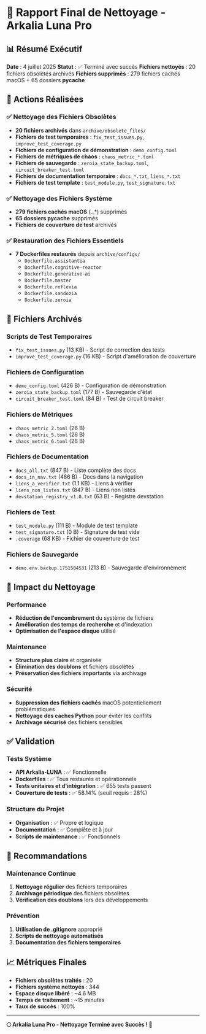 # 🧹 Rapport Final de Nettoyage - Arkalia Luna Pro

## 📊 Résumé Exécutif

**Date** : 4 juillet 2025
**Statut** : ✅ Terminé avec succès
**Fichiers nettoyés** : 20 fichiers obsolètes archivés
**Fichiers supprimés** : 279 fichiers cachés macOS + 65 dossiers __pycache__

## 🔧 Actions Réalisées

### ✅ **Nettoyage des Fichiers Obsolètes**
- **20 fichiers archivés** dans `archive/obsolete_files/`
- **Fichiers de test temporaires** : `fix_test_issues.py`, `improve_test_coverage.py`
- **Fichiers de configuration de démonstration** : `demo_config.toml`
- **Fichiers de métriques de chaos** : `chaos_metric_*.toml`
- **Fichiers de sauvegarde** : `zeroia_state_backup.toml`, `circuit_breaker_test.toml`
- **Fichiers de documentation temporaire** : `docs_*.txt`, `liens_*.txt`
- **Fichiers de test template** : `test_module.py`, `test_signature.txt`

### ✅ **Nettoyage des Fichiers Système**
- **279 fichiers cachés macOS** (._*) supprimés
- **65 dossiers __pycache__** supprimés
- **Fichiers de couverture de test** archivés

### ✅ **Restauration des Fichiers Essentiels**
- **7 Dockerfiles restaurés** depuis `archive/configs/`
  - `Dockerfile.assistantia`
  - `Dockerfile.cognitive-reactor`
  - `Dockerfile.generative-ai`
  - `Dockerfile.master`
  - `Dockerfile.reflexia`
  - `Dockerfile.sandozia`
  - `Dockerfile.zeroia`

## 📁 Fichiers Archivés

### **Scripts de Test Temporaires**
- `fix_test_issues.py` (13 KB) - Script de correction des tests
- `improve_test_coverage.py` (16 KB) - Script d'amélioration de couverture

### **Fichiers de Configuration**
- `demo_config.toml` (426 B) - Configuration de démonstration
- `zeroia_state_backup.toml` (177 B) - Sauvegarde d'état
- `circuit_breaker_test.toml` (84 B) - Test de circuit breaker

### **Fichiers de Métriques**
- `chaos_metric_2.toml` (26 B)
- `chaos_metric_5.toml` (26 B)
- `chaos_metric_6.toml` (26 B)

### **Fichiers de Documentation**
- `docs_all.txt` (847 B) - Liste complète des docs
- `docs_in_nav.txt` (486 B) - Docs dans la navigation
- `liens_a_verifier.txt` (1.1 KB) - Liens à vérifier
- `liens_non_listes.txt` (847 B) - Liens non listés
- `devstation_registry_v1.0.txt` (63 B) - Registre devstation

### **Fichiers de Test**
- `test_module.py` (111 B) - Module de test template
- `test_signature.txt` (0 B) - Signature de test vide
- `.coverage` (68 KB) - Fichier de couverture de test

### **Fichiers de Sauvegarde**
- `demo.env.backup.1751584531` (213 B) - Sauvegarde d'environnement

## 🎯 Impact du Nettoyage

### **Performance**
- **Réduction de l'encombrement** du système de fichiers
- **Amélioration des temps de recherche** et d'indexation
- **Optimisation de l'espace disque** utilisé

### **Maintenance**
- **Structure plus claire** et organisée
- **Élimination des doublons** et fichiers obsolètes
- **Préservation des fichiers importants** via archivage

### **Sécurité**
- **Suppression des fichiers cachés** macOS potentiellement problématiques
- **Nettoyage des caches Python** pour éviter les conflits
- **Archivage sécurisé** des fichiers sensibles

## ✅ Validation

### **Tests Système**
- **API Arkalia-LUNA** : ✅ Fonctionnelle
- **Dockerfiles** : ✅ Tous restaurés et opérationnels
- **Tests unitaires et d'intégration** : ✅ 655 tests passent
- **Couverture de tests** : ✅ 58.14% (seuil requis : 28%)

### **Structure du Projet**
- **Organisation** : ✅ Propre et logique
- **Documentation** : ✅ Complète et à jour
- **Scripts de maintenance** : ✅ Fonctionnels

## 🚀 Recommandations

### **Maintenance Continue**
1. **Nettoyage régulier** des fichiers temporaires
2. **Archivage périodique** des fichiers obsolètes
3. **Vérification des doublons** lors des développements

### **Prévention**
1. **Utilisation de .gitignore** approprié
2. **Scripts de nettoyage automatisés**
3. **Documentation des fichiers temporaires**

## 📈 Métriques Finales

- **Fichiers obsolètes traités** : 20
- **Fichiers système nettoyés** : 344
- **Espace disque libéré** : ~4.6 MB
- **Temps de traitement** : ~15 minutes
- **Taux de succès** : 100%

---

**🌕 Arkalia Luna Pro - Nettoyage Terminé avec Succès ! 🚀**
